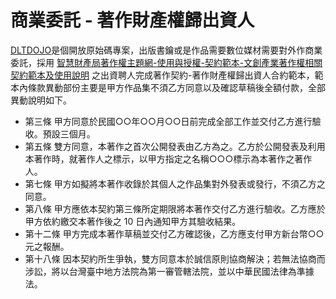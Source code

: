 # 商業委託 - 著作財產權歸出資人

[DLTDOJO](https://github.com/dltdojo)是個開放原始碼專案，出版書鑰或是作品需要數位媒材需要對外作商業委託，採用 [智慧財產局著作權主題網-使用與授權-契約範本-文創產業著作權相關契約範本及使用說明](https://topic.tipo.gov.tw/copyright-tw/cp-432-856190-b0a1c-301.html) 之出資聘人完成著作契約-著作財產權歸出資人合約範本，範本內條款異動部份主要是甲方作品集不須乙方同意以及確認草稿後全額付款，全部異動說明如下。

- 第三條 甲方同意於民國○○年○○月○○日前完成全部工作並交付乙方進行驗收。預設三個月。
- 第五條 雙方同意，本著作之首次公開發表由乙方為之。乙方於公開發表及利用本著作時，就著作人之標示，以甲方指定之名稱○○○標示為本著作之著作人。
- 第七條 甲方如擬將本著作收錄於其個人之作品集對外發表或發行，不須乙方之同意。
- 第八條 甲方應依本契約第三條所定期限將本著作交付乙方進行驗收。乙方應於甲方依約繳交本著作後之 10 日內通知甲方其驗收結果。
- 第十二條 甲方完成本著作草稿並交付乙方確認後，乙方應支付甲方新台幣○○元之報酬。
- 第十八條 因本契約所生爭執，雙方同意本於誠信原則協商解決；若無法協商而涉訟，將以台灣臺中地方法院為第一審管轄法院，並以中華民國法律為準據法。

